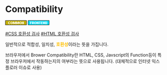 # Compatibility

![Common](../../2TAT1C/Label_Common.png)
![Frontend](../../2TAT1C/Label_Frontend.png)

<a href="https://caniuse.com/">#CSS 호환성 검사</a>
<a href="http://html5test.com/compare/browser/chrome-37/firefox-32/ie-11/ie-8.html">#HTML 호환성 검사</a>

일반적으로 적합성, 일치성, <span style="color:#FFBF00; font-weight:bold;">호환성</span>이라는 뜻을 가집니다.

브라우저에서 Brower Compatibility란 HTML, CSS, Javscript의 Function등이 특정 브라우저에서 작동하는지의 여부라는 뜻으로 사용됩니다. (대체적으로 인터넷 익스플로러 이슈로 사용)

